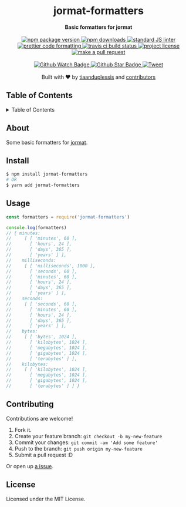 
<h1 align="center">jormat-formatters</h1>
<div align="center">
  <strong>Basic formatters for jormat</strong>
</div>
<br>
<div align="center">
  <a href="https://npmjs.org/package/jormat-formatters">
    <img src="https://img.shields.io/npm/v/jormat-formatters.svg?style=flat-square" alt="npm package version" />
  </a>
  <a href="https://npmjs.org/package/jormat-formatters">
  <img src="https://img.shields.io/npm/dm/jormat-formatters.svg?style=flat-square" alt="npm downloads" />
  </a>
  <a href="https://github.com/feross/standard">
    <img src="https://img.shields.io/badge/code%20style-standard-brightgreen.svg?style=flat-square" alt="standard JS linter" />
  </a>
  <a href="https://github.com/prettier/prettier">
    <img src="https://img.shields.io/badge/styled_with-prettier-ff69b4.svg?style=flat-square" alt="prettier code formatting" />
  </a>
  <a href="https://travis-ci.org/tiaanduplessis/jormat-formatters">
    <img src="https://img.shields.io/travis/tiaanduplessis/jormat-formatters.svg?style=flat-square" alt="travis ci build status" />
  </a>
  <a href="https://github.com/tiaanduplessis/jormat-formatters/blob/master/LICENSE">
    <img src="https://img.shields.io/npm/l/jormat-formatters.svg?style=flat-square" alt="project license" />
  </a>
  <a href="http://makeapullrequest.com">
    <img src="https://img.shields.io/badge/PRs-welcome-brightgreen.svg?style=flat-square" alt="make a pull request" />
  </a>
</div>
<br>
<div align="center">
  <a href="https://github.com/tiaanduplessis/jormat-formatters/watchers">
    <img src="https://img.shields.io/github/watchers/tiaanduplessis/jormat-formatters.svg?style=social" alt="Github Watch Badge" />
  </a>
  <a href="https://github.com/tiaanduplessis/jormat-formatters/stargazers">
    <img src="https://img.shields.io/github/stars/tiaanduplessis/jormat-formatters.svg?style=social" alt="Github Star Badge" />
  </a>
  <a href="https://twitter.com/intent/tweet?text=Check%20out%20jormat-formatters!%20https://github.com/tiaanduplessis/jormat-formatters%20%F0%9F%91%8D">
    <img src="https://img.shields.io/twitter/url/https/github.com/tiaanduplessis/jormat-formatters.svg?style=social" alt="Tweet" />
  </a>
</div>
<br>
<div align="center">
  Built with ❤︎ by <a href="https://github.com/tiaanduplessis">tiaanduplessis</a> and <a href="https://github.com/tiaanduplessis/jormat-formatters/contributors">contributors</a>
</div>

<h2>Table of Contents</h2>
<details>
  <summary>Table of Contents</summary>
  <li><a href="#about">About</a></li>
  <li><a href="#install">Install</a></li>
  <li><a href="#usage">Usage</a></li>
  <li><a href="#contribute">Contribute</a></li>
  <li><a href="#license">License</a></li>
</details>

## About

Some basic formatters for [jormat](https://github.com/tiaanduplessis/jormat).

## Install

```sh
$ npm install jormat-formatters
# OR
$ yarn add jormat-formatters
```

## Usage

```js
const formatters = require('jormat-formatters')

console.log(formatters)
// { minutes:
//     [ [ 'minutes', 60 ],
//       [ 'hours', 24 ],
//       [ 'days', 365 ],
//       [ 'years' ] ],
//    milliseconds:
//     [ [ 'milliseconds', 1000 ],
//       [ 'seconds', 60 ],
//       [ 'minutes', 60 ],
//       [ 'hours', 24 ],
//       [ 'days', 365 ],
//       [ 'years' ] ],
//    seconds:
//     [ [ 'seconds', 60 ],
//       [ 'minutes', 60 ],
//       [ 'hours', 24 ],
//       [ 'days', 365 ],
//       [ 'years' ] ],
//    bytes:
//     [ [ 'bytes', 1024 ],
//       [ 'kilobytes', 1024 ],
//       [ 'megabytes', 1024 ],
//       [ 'gigabytes', 1024 ],
//       [ 'terabytes' ] ],
//    kilobytes:
//     [ [ 'kilobytes', 1024 ],
//       [ 'megabytes', 1024 ],
//       [ 'gigabytes', 1024 ],
//       [ 'terabytes' ] ] }
```

## Contributing

Contributions are welcome!

1. Fork it.
2. Create your feature branch: `git checkout -b my-new-feature`
3. Commit your changes: `git commit -am 'Add some feature'`
4. Push to the branch: `git push origin my-new-feature`
5. Submit a pull request :D

Or open up [a issue](https://github.com/tiaanduplessis/jormat-formatters/issues).

## License

Licensed under the MIT License.
